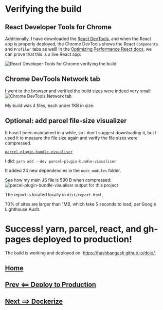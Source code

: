 # Verifying the build

## React Developer Tools for Chrome

Additionally, I have downloaded the [React DevTools](https://chrome.google.com/webstore/detail/react-developer-tools/fmkadmapgofadopljbjfkapdkoienihi), and when the React app is properly deployed, the Chrome DevTools shows the React `Components` and `Profiler` tabs as well! In the [Optimizing Performance React docs](https://reactjs.org/docs/optimizing-performance.html#use-the-production-build), we can prove that this is a live React app:

![React Developer Tools for Chrome verifying the build](https://user-images.githubusercontent.com/22508682/80836320-7c16b280-8bc2-11ea-901a-cb0f1f5c22e9.png)

## Chrome DevTools Network tab

I went to the browser and verified the build sizes were indeed very small:
![Chrome DevTools Network tab](https://bc3-production-blobs-us-east-2.s3.us-east-2.amazonaws.com/6da4af0e-8a41-11ea-ae35-a0369f740db1?response-content-disposition=inline%3B%20filename%3D%22Screen%20Shot%202020-04-29%20at%201.46.46%20PM.png%22%3B%20filename%2A%3DUTF-8%27%27Screen%2520Shot%25202020-04-29%2520at%25201.46.46%2520PM.png&response-content-type=image%2Fpng&X-Amz-Algorithm=AWS4-HMAC-SHA256&X-Amz-Credential=AKIAJA4YU4LL6QTTS55A%2F20200429%2Fus-east-2%2Fs3%2Faws4_request&X-Amz-Date=20200429T191450Z&X-Amz-Expires=86400&X-Amz-SignedHeaders=host&X-Amz-Signature=8663be06e41dee71249207d5843e1acfad64b7cc5ab14462b086c00a57788324)

My build was 4 files, each under 1KB in size.

## Optional: add parcel file-size visualizer

It hasn't been maintained in a while, so I don't suggest downloading it, but I used it to measure the file size again and verify the file sizes were compressed.

[`parcel-plugin-bundle-visualiser`](https://github.com/gregtillbrook/parcel-plugin-bundle-visualiser)

I did: `yarn add --dev parcel-plugin-bundle-visualiser`

It added 24 new dependencies in the `node_modules` folder.

See how my main JS file is 590 B when compressed:
![parcel-plugin-bundle-visualiser output for this project](https://bc3-production-blobs-us-east-2.s3.us-east-2.amazonaws.com/bfacd598-8a40-11ea-b041-ecf4bbd72a88?response-content-disposition=inline%3B%20filename%3D%22Screen%20Shot%202020-04-29%20at%201.28.11%20PM.png%22%3B%20filename%2A%3DUTF-8%27%27Screen%2520Shot%25202020-04-29%2520at%25201.28.11%2520PM.png&response-content-type=image%2Fpng&X-Amz-Algorithm=AWS4-HMAC-SHA256&X-Amz-Credential=AKIAJA4YU4LL6QTTS55A%2F20200429%2Fus-east-2%2Fs3%2Faws4_request&X-Amz-Date=20200429T191302Z&X-Amz-Expires=86400&X-Amz-SignedHeaders=host&X-Amz-Signature=8a664e42e6d3e89bc6b74ee669d8ca746690a76fbe2be80ebc765e58083e3e82)

The report is located locally in `dist/report.html`.

70% of sites are larger than 1MB, which take 5 seconds to load, per Google Lighthouse Audit.

# Success! yarn, parcel, react, and gh-pages deployed to production!

The build is working and deployed on: <https://hashbangash.github.io/dojo/>.

## [Home](./../README.md)
## [Prev <== Deploy to Production](./deploy.md)
## [Next ==> Dockerize](./docker.md)
